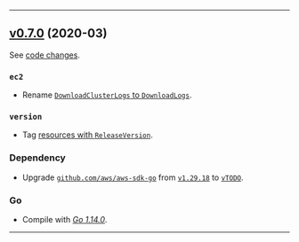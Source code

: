 

<hr>


## [v0.7.0](https://github.com/aws/aws-k8s-tester/releases/tag/v0.7.0) (2020-03)

See [code changes](https://github.com/aws/aws-k8s-tester/compare/v0.6.9...v0.7.0).

### `ec2`

- Rename [`DownloadClusterLogs` to `DownloadLogs`](https://github.com/aws/aws-k8s-tester/commit/e3cf908519a5a75fd11cecfe81ab55d64ebddb2d).

### `version`

- Tag [resources with `ReleaseVersion`](https://github.com/aws/aws-k8s-tester/commit/65e486474617e9128ebf0ed51572dcdae0ac691a).

### Dependency

- Upgrade [`github.com/aws/aws-sdk-go`](https://github.com/aws/aws-sdk-go/releases) from [`v1.29.18`](https://github.com/aws/aws-sdk-go/releases/tag/v1.29.18) to [`vTODO`](https://github.com/aws/aws-sdk-go/releases/tag/vTODO).

### Go

- Compile with [*Go 1.14.0*](https://golang.org/doc/devel/release.html#go1.14).


<hr>

